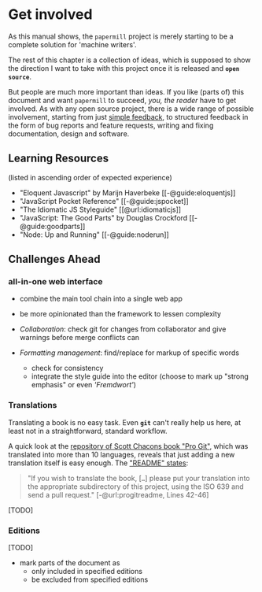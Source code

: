 # Get involved

As this manual shows, the `papermill` project is merely starting to be a complete solution for 'machine writers'.

The rest of this chapter is a collection of ideas, which is supposed to show the direction I want to take with this project once it is released and **`open source`**.

But people are much more important than ideas. If you like (parts of) this document and want `papermill` to succeed, *you, the reader* have to get involved.
As with any open source project, there is a wide range of possible involvement, starting from just [simple feedback](mailto:papermill@178.is), to structured feedback in the form of bug reports and feature requests, writing and fixing documentation, design and software.

## Learning Resources

(listed in ascending order of expected experience)

- "Eloquent Javascript" by Marijn Haverbeke [[-@guide:eloquentjs]]
- "JavaScript Pocket Reference" [[-@guide:jspocket]]
- "The Idiomatic JS Styleguide" [[@url:idiomaticjs]]
- "JavaScript: The Good Parts" by Douglas Crockford [[-@guide:goodparts]]
- "Node: Up and Running" [[-@guide:noderun]]

## Challenges Ahead

### all-in-one web interface

- combine the main tool chain into a single web app
- be more opinionated than the framework to lessen complexity

- *Collaboration*: check git for changes from collaborator and give warnings before merge conflicts can 

- *Formatting management*: find/replace for markup of specific words
    - check for consistency
    - integrate the style guide into the editor (choose to mark up "strong emphasis" or even *'Fremdwort'*)


### Translations

Translating a book is no easy task. Even **`git`** can't really help us here, at least not in a straightforward, standard workflow.

A quick look at the [repository of Scott Chacons book "Pro Git"](https://github.com/progit/progit), which was translated into more than 10 languages, reveals that just adding a new translation itself is easy enough. The ["README" states](https://github.com/progit/progit#translation): 

> "If you wish to translate the book, [`…`] please put your translation into the appropriate subdirectory of this project, using the ISO 639 and send a pull request." [-@url:progitreadme, Lines 42-46]

[TODO]

### Editions

[TODO]

- mark parts of the document as
    - only included in specified editions
    - be excluded from specified editions

